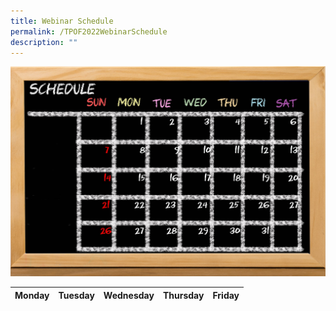 ```yaml
---
title: Webinar Schedule
permalink: /TPOF2022WebinarSchedule
description: ""
---
```


![](/images/125019861_m.png) 

| Monday | Tuesday | Wednesday | Thursday | Friday | 
| - | - | - | -| -|




